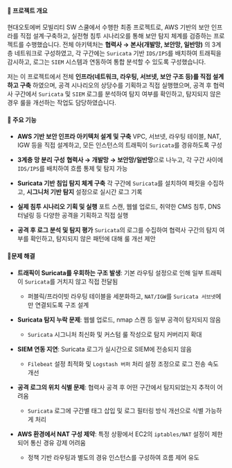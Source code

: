 #### 📌 프로젝트 개요
현대오토에버 모빌리티 SW 스쿨에서 수행한 최종 프로젝트로, AWS 기반의 보안 인프라를 직접 설계·구축하고, 실전형 침투 시나리오를 통해 보안 탐지 체계를 검증하는 프로젝트를 수행했습니다.
전체 아키텍처는 **협력사 → 본사(개발망, 보안망, 일반망)** 의 3계층 네트워크로 구성하였고, 각 구간에는 `Suricata` 기반 `IDS/IPS`를 배치하여 트래픽을 감시하고, 로그는 `SIEM` 시스템과 연동하여 통합 분석할 수 있도록 구성했습니다.

저는 이 프로젝트에서 전체 **인프라(네트워크, 라우팅, 서브넷, 보안 구조 등)를 직접 설계하고 구축** 하였으며, 공격 시나리오의 상당수를 기획하고 직접 실행했으며, 공격 후 협력사 구간에서 `Suricata` 및 `SIEM` 로그를 분석하여 탐지 여부를 확인하고, 탐지되지 않은 경우 룰을 개선하는 작업도 담당하였습니다.


#### 📌 주요 기능
- **AWS 기반 보안 인프라 아키텍처 설계 및 구축**
VPC, 서브넷, 라우팅 테이블, NAT, IGW 등을 직접 설계하고, 모든 인스턴스의 트래픽이 `Suricata`를 경유하도록 구성

- **3계층 망 분리 구성**
**협력사 → 개발망 → 보안망/일반망**으로 나누고, 각 구간 사이에 `IDS/IPS`를 배치하여 흐름 통제 및 탐지 가능

- **Suricata 기반 침입 탐지 체계 구축**
각 구간에 `Suricata`를 설치하여 패킷을 수집하고, **시그니처 기반 탐지** 설정으로 실시간 로그 기록

- **실제 침투 시나리오 기획 및 실행**
포트 스캔, 웹쉘 업로드, 취약한 CMS 침투, DNS 터널링 등 다양한 공격을 기획하고 직접 실행

- **공격 후 로그 분석 및 탐지 평가**
`Suricata`의 로그를 수집하여 협력사 구간의 탐지 여부를 확인하고, 탐지되지 않은 패턴에 대해 룰 개선 제안


#### 📌문제 해결 
- **트래픽이 Suricata를 우회하는 구조 발생**: 기본 라우팅 설정으로 인해 일부 트래픽이 `Suricata`를 거치지 않고 직접 전달됨
    - 퍼블릭/프라이빗 라우팅 테이블을 세분화하고, `NAT/IGW`를 `Suricata 서브넷`에만 연결되도록 구조 설계

- **Suricata 탐지 누락 문제**: 웹쉘 업로드, nmap 스캔 등 일부 공격이 탐지되지 않음
    - `Suricata` 시그니처 최신화 및 커스텀 룰 작성으로 탐지 커버리지 확대

- **SIEM 연동 지연**: Suricata 로그가 실시간으로 SIEM에 전송되지 않음
    - `Filebeat` 설정 최적화 및 `Logstash 버퍼` 처리 설정 조정으로 로그 전송 속도 개선

- **공격 로그의 위치 식별 문제**: 협력사 공격 후 어떤 구간에서 탐지되었는지 추적이 어려움
    - `Suricata` 로그에 구간별 태그 삽입 및 로그 필터링 방식 개선으로 식별 가능하게 처리

- **AWS 환경에서 NAT 구성 제약**: 특정 상황에서 EC2의 `iptables/NAT` 설정이 제한되어 통신 경유 강제 어려움
    - 정책 기반 라우팅과 별도의 경유 인스턴스를 구성하여 흐름 제어 유도